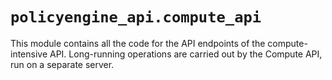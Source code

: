# `policyengine_api.compute_api`

This module contains all the code for the API endpoints of the compute-intensive API. Long-running operations are carried out by the Compute API, run on a separate server.
